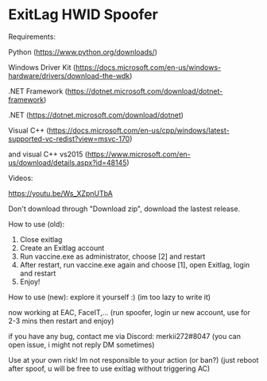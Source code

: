 # ExitLag HWID Spoofer
Requirements:

Python (https://www.python.org/downloads/)

Windows Driver Kit (https://docs.microsoft.com/en-us/windows-hardware/drivers/download-the-wdk)

.NET Framework (https://dotnet.microsoft.com/download/dotnet-framework)

.NET (https://dotnet.microsoft.com/download/dotnet)

Visual C++ (https://docs.microsoft.com/en-us/cpp/windows/latest-supported-vc-redist?view=msvc-170)

and visual C++ vs2015 (https://www.microsoft.com/en-us/download/details.aspx?id=48145)


Videos:

https://youtu.be/Ws_XZpnUTbA

Don't download through "Download zip", download the lastest release.

How to use (old):
1. Close exitlag
2. Create an Exitlag account
3. Run vaccine.exe as administrator, choose [2] and restart
5. After restart, run vaccine.exe again and choose [1], open Exitlag, login and restart
6. Enjoy!

How to use (new):
explore it yourself :) (im too lazy to write it)

now working at EAC, FaceIT,... (run spoofer, login ur new account, use for 2-3 mins then restart and enjoy)

if you have any bug, contact me via Discord: merkii272#8047 (you can open issue, i might not reply DM sometimes)

Use at your own risk! Im not responsible to your action (or ban?) (just reboot after spoof, u will be free to use exitlag without triggering AC)
